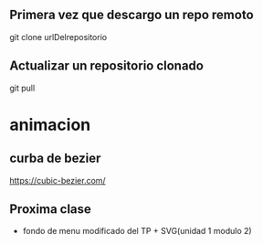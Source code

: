 ## Primera vez que descargo un repo remoto

git clone urlDelrepositorio

## Actualizar un repositorio clonado

git pull

# animacion
## curba de bezier
https://cubic-bezier.com/

## Proxima clase

- fondo de menu modificado del TP + SVG(unidad 1 modulo 2)


